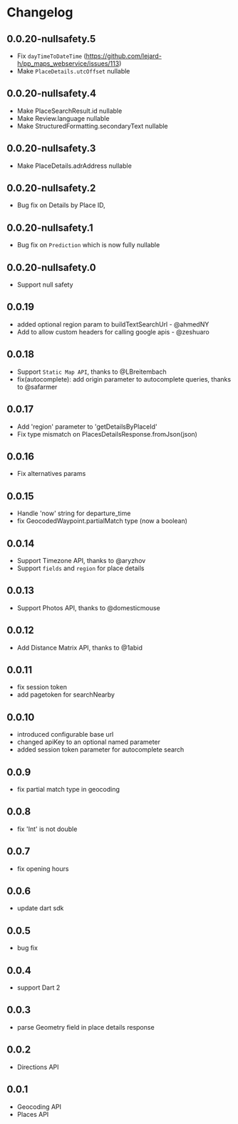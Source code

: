 # Changelog

## 0.0.20-nullsafety.5

- Fix `dayTimeToDateTime` (https://github.com/lejard-h/pp_maps_webservice/issues/113)
- Make `PlaceDetails.utcOffset` nullable

## 0.0.20-nullsafety.4

- Make PlaceSearchResult.id nullable
- Make Review.language nullable
- Make StructuredFormatting.secondaryText nullable

## 0.0.20-nullsafety.3

- Make PlaceDetails.adrAddress nullable

## 0.0.20-nullsafety.2

- Bug fix on Details by Place ID, 

## 0.0.20-nullsafety.1

- Bug fix on `Prediction` which is now fully nullable

## 0.0.20-nullsafety.0

- Support null safety

## 0.0.19

- added optional region param to buildTextSearchUrl - @ahmedNY
- Add to allow custom headers for calling google apis - @zeshuaro

## 0.0.18

- Support `Static Map API`, thanks to @LBreitembach
- fix(autocomplete): add origin parameter to autocomplete queries, thanks to @safarmer

## 0.0.17

- Add 'region' parameter to 'getDetailsByPlaceId'
- Fix type mismatch on PlacesDetailsResponse.fromJson(json)

## 0.0.16

- Fix alternatives params

## 0.0.15

- Handle 'now' string for departure_time
- fix GeocodedWaypoint.partialMatch type (now a boolean)

## 0.0.14

- Support Timezone API, thanks to @aryzhov
- Support `fields` and `region` for place details

## 0.0.13

- Support Photos API, thanks to @domesticmouse

## 0.0.12

- Add Distance Matrix API, thanks to @1abid

## 0.0.11

- fix session token
- add pagetoken for searchNearby

## 0.0.10

- introduced configurable base url
- changed apiKey to an optional named parameter
- added session token parameter for autocomplete search

## 0.0.9

- fix partial match type in geocoding

## 0.0.8

- fix 'Int' is not double

## 0.0.7

- fix opening hours

## 0.0.6

- update dart sdk

## 0.0.5

- bug fix

## 0.0.4

- support Dart 2

## 0.0.3

- parse Geometry field in place details response

## 0.0.2

- Directions API

## 0.0.1

- Geocoding API
- Places API
